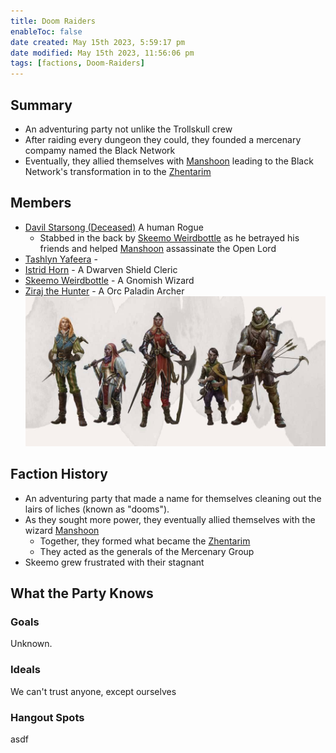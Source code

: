 ```yaml
---
title: Doom Raiders
enableToc: false
date created: May 15th 2023, 5:59:17 pm
date modified: May 15th 2023, 11:56:06 pm
tags: [factions, Doom-Raiders]
---
```

## Summary
- An adventuring party not unlike the Trollskull crew
- After raiding every dungeon they could, they founded a mercenary compamy named the Black Network
- Eventually, they allied themselves with [Manshoon](content/NPCs/Manshoon.md) leading to the Black Network's transformation in to the [Zhentarim](content/Factions/Zhentarim.md)

## Members
- [Davil Starsong (Deceased)](content/NPCs/Davil%20Starsong%20(Deceased).md) A human Rogue
	- Stabbed in the back by [Skeemo Weirdbottle](content/NPCs/Skeemo%20Weirdbottle.md) as he betrayed his friends and helped [Manshoon](content/NPCs/Manshoon.md) assassinate the Open Lord
- [Tashlyn Yafeera](content/NPCs/Tashlyn%20Yafeera.md) - 
- [Istrid Horn](content/NPCs/Istrid%20Horn.md) - A Dwarven Shield Cleric
- [Skeemo Weirdbottle](content/NPCs/Skeemo%20Weirdbottle.md) - A Gnomish Wizard
- [Ziraj the Hunter](content/NPCs/Ziraj%20the%20Hunter.md) - A Orc Paladin Archer
![](attachments/Pasted%20image%2020230515222747.png)
## Faction History
- An adventuring party that made a name for themselves cleaning out the lairs of liches (known as "dooms").
- As they sought more power, they eventually allied themselves with the wizard [Manshoon](content/NPCs/Manshoon.md)
	- Together, they formed what became the [Zhentarim](content/Factions/Zhentarim.md)
	- They acted as the generals of the Mercenary Group
- Skeemo grew frustrated with their stagnant

## What the Party Knows
### Goals
Unknown.
### Ideals
We can't trust anyone, except ourselves
### Hangout Spots
asdf
